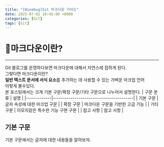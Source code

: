 ```yaml
---
title: "[Winebug]Git 마크다운 가이드"
date: 2025-07-02 10:45:00 +0900
categories: [Git]
tags: [Git]
---
```


# 🎈마크다운이란?  
---
Git 블로그를 운영하다보면 마크다운에 대해서 자연스레 접하게 된다.  
그렇다면 마크다운이란?  
**일반 텍스트 문서에 서식 요소**를 추가하는 데 사용할 수 있는 가벼운 마크업 언어  
이렇게 볼수있다.  
본 포스팅에서는 크게 기본 구문/확장 구문/기타 구문으로 나누어서 설명한다. 
| 구문 분류   | 설명                                    |
|-------------|-----------------------------------------|
| 기본 구문   | 글자 속성에 대한 마크업 구문             |
| 확장 구문   | 마크다운 구문을 기반한 고급 기능         |
| 기타 구문   | 이모지같은 특수한 기능 구현 구문         |
| 참고 사항   | 참고 사항                               |

 ##  기본 구문  
 기본 구문에서는 글자에 대한 내용들을 알아보자.
 
